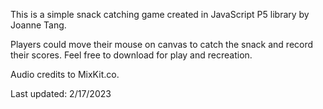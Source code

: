 <p>This is a simple snack catching game created in JavaScript P5 library by Joanne Tang.</p>

<p>Players could move their mouse on canvas to catch the snack and record their scores. Feel free to download for play and recreation.</p>

<p>Audio credits to MixKit.co.</p>

<p>Last updated: 2/17/2023</p>
